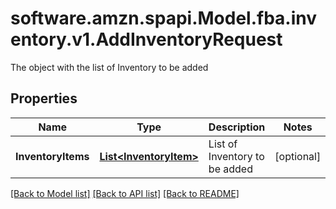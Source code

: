 # software.amzn.spapi.Model.fba.inventory.v1.AddInventoryRequest
The object with the list of Inventory to be added

## Properties

Name | Type | Description | Notes
------------ | ------------- | ------------- | -------------
**InventoryItems** | [**List&lt;InventoryItem&gt;**](InventoryItem.md) | List of Inventory to be added | [optional] 

[[Back to Model list]](../README.md#documentation-for-models) [[Back to API list]](../README.md#documentation-for-api-endpoints) [[Back to README]](../README.md)

